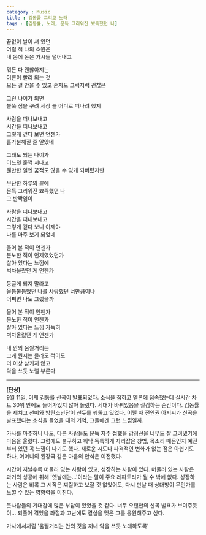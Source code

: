 ```yaml
---
category : Music
title : 김동률 그리고 노래
tags : [김동률, 노래, 문득 그리워진 뾰족했던 나]
---
```


끝없이 날이 서 있던  
어릴 적 나의 소원은  
내 몸에 돋은 가시들 털어내고  

뭐든 다 괜찮아지는  
어른이 빨리 되는 것  
모든 걸 안을 수 있고 혼자도 그럭저럭 괜찮은  

그런 나이가 되면  
불쑥 짐을 꾸려 세상 끝 어디로 떠나려 했지  

사람을 떠나보내고  
시간을 떠나보내고  
그렇게 걷다 보면 언젠가  
홀가분해질 줄 알았네  

그래도 되는 나이가  
어느덧 훌쩍 지나고  
웬만한 일엔 꿈적도 않을 수 있게 되버렸지만  

무난한 하루의 끝에  
문득 그리워진 뾰족했던 나  
그 반짝임이  

사람을 떠나보내고  
시간을 떠내보내고  
그렇게 걷다 보니 이제야  
나를 마주 보게 되었네  

울어 본 적이 언젠가  
분노한 적이 언제였었던가  
살아 있다는 느낌에  
벅차올랐던 게 언젠가  

둥글게 되지 말라고  
울퉁불퉁했던 나를 사랑했던 너만큼이나  
어쩌면 나도 그랬을까  

울어 본 적이 언젠가  
분노한 적이 언젠가  
살아 있다는 느낌 가득히  
벅차올랐던 게 언젠가  

내 안의 움찔거리는  
그게 뭔지는 몰라도 적어도  
더 이상 삼키지 않고  
악을 쓰듯 노랠 부른다 

---

**[단상]**  
9월 11일, 어제 김동률 신곡이 발표되었다. 소식을 접하고 멜론에 접속했는데 실시간 차트 30위 안에도 들어가있지 않아 놀랐다. 세대가 바뀌었음을 실감하는 순간이다. 김동률을 제치고 선미와 방탄소년단이 선두를 꿰뚫고 있었다. 어릴 때 전인권 아저씨가 신곡을 발표했다는 소식을 들었을 때의 기억, 그들에겐 그런 느낌일까.  

가사를 마주하니 나도, 다른 사람들도 문득 자주 접했을 감정선을 너무도 잘 그려냈기에 마음을 울렸다. 그럼에도 불구하고 워낙 독특하게 자리잡은 창법, 목소리 때문인지 예전부터 있던 곡 느낌이 나기도 했다. 새로운 시도나 파격적인 변화가 없는 점은 아쉽기도 하나, 어머니의 된장국 같은 마음의 안식은 여전했다.  

시간이 지날수록 머물러 있는 사람이 있고, 성장하는 사람이 있다. 머물러 있는 사람은 과거의 성공에 취해 '옛날에는...'이라는 말이 주요 레파토리가 될 수 밖에 없다. 성장하는 사람은 비록 그 시작은 찌질하고 보잘 것 없었어도, 다시 만날 때 상대방이 무언가를 느낄 수 있는 영향력을 미친다.  

뭇사람들의 기대갑에 많은 부담이 있었을 것 같다. 너무 오랜만의 신곡 발표가 보여주듯이... 되풀어 겪었을 좌절과 고난에도 결실을 맺은 그를 응원해주고 싶다.  

가사에서처럼 '움찔거리는 안의 것을 꺼내 악을 쓰듯 노래하도록'  